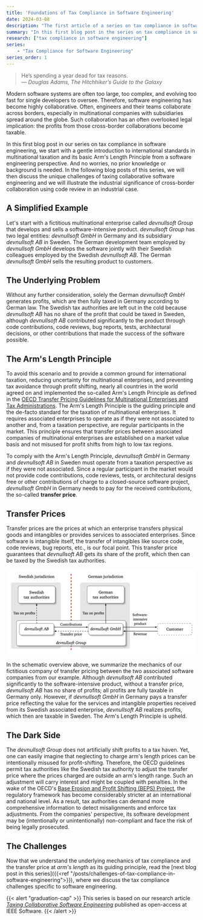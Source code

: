 ```yaml
---
title: 'Foundations of Tax Compliance in Software Engineering'
date: 2024-03-08
description: "The first article of a series on tax compliance in software engineering introduces you to the foundations of international taxation."
summary: "In this first blog post in the series on tax compliance in software engineering, we start with a gentle introduction to international standards in multinational taxation and its basic Arm's Length Principle from a software engineering perspective. "
research: ["tax compliance in software engineering"]
series: 
    - "Tax Compliance for Software Engineering"
series_order: 1
---
```


> He’s spending a year dead for tax reasons.<br>
> — <cite>Douglas Adams, The Hitchhiker’s Guide to the Galaxy</cite>

Modern software systems are often too large, too complex, and evolving too fast for single developers to oversee. Therefore, software engineering has become highly collaborative. Often, engineers and their teams collaborate across borders, especially in multinational companies with subsidiaries spread around the globe. Such collaboration has an often overlooked legal implication: the profits from those cross-border collaborations become taxable.

In this first blog post in our series on tax compliance in software engineering, we start with a gentle introduction to international standards in multinational taxation and its basic Arm's Length Principle from a software engineering perspective. And no worries, no prior knowledge or background is needed. In the following blog posts of this series, we will then discuss the unique challenges of taxing collaborative software engineering and we will illustrate the industrial significance of cross-border collaboration using code review in an industrial case.

## A Simplified Example

Let's start with a fictitious multinational enterprise called *devnullsoft Group* that develops and sells a software-intensive product. *devnullsoft Group* has two legal entities: *devnullsoft GmbH* in Germany and its subsidiary *devnullsoft AB* in Sweden. The German development team employed by *devnullsoft GmbH* develops the software jointly with their Swedish colleagues employed by the Swedish *devnullsoft AB*. The German *devnullsoft GmbH* sells the resulting product to customers.

## The Underlying Problem

Without any further consideration, solely the German *devnullsoft GmbH* generates profits, which are then fully taxed in Germany according to German law. The Swedish tax authorities are left out in the cold because *devnullsoft AB* has no share of the profit that could be taxed in Sweden, although *devnullsoft AB* contributed significantly to the product through code contributions, code reviews, bug reports, tests, architectural decisions, or other contributions that made the success of the software possible.

## The Arm's Length Principle

To avoid this scenario and to provide a common ground for international taxation, reducing uncertainty for multinational enterprises, and preventing tax avoidance through profit shifting, nearly all countries in the world agreed on and implemented the so-called Arm's Length Principle as defined in the [OECD Transfer Pricing Guidelines for Multinational Enterprises and Tax Administrations](https://www.oecd.org/tax/transfer-pricing/oecd-transfer-pricing-guidelines-for-multinational-enterprises-and-tax-administrations-20769717.htm). The Arm's Length Principle is the guiding principle and the de-facto standard for the taxation of multinational enterprises. It requires associated enterprises to operate as if they were not associated to another and, from a taxation perspective, are regular participants in the market. This principle ensures that transfer prices between associated companies of multinational enterprises are established on a market value basis and not misused for profit shifts from high to low tax regions.

To comply with the Arm's Length Principle, *devnullsoft GmbH* in Germany and *devnullsoft AB* in Sweden must operate from a taxation perspective as if they were not associated. Since a regular participant in the market would not provide code contributions, code reviews, tests, or architectural designs free or other contributions of charge to a closed-source software project, *devnullsoft GmbH* in Germany needs to pay for the received contributions, the so-called **transfer price**.

## Transfer Prices

Transfer prices are the prices at which an enterprise transfers physical goods and intangibles or provides services to associated enterprises. Since software is intangible itself, the transfer of intangibles like source code, code reviews, bug reports, etc., is our focal point. This transfer price guarantees that *devnullsoft AB* gets its share of the profit, which then can be taxed by the Swedish tax authorities.

![The Mechanics of transfer pricing for multinational enterprises](example.png "The Mechanics of transfer pricing for multinational enterprises")

In the schematic overview above, we summarize the mechanics of our fictitious company of transfer pricing between the two associated software companies from our example. Although *devnullsoft AB* contributed significantly to the software-intensive product, without a transfer price, *devnullsoft AB* has no share of profits; all profits are fully taxable in Germany only. However, if *devnullsoft GmbH* in Germany pays a transfer price reflecting the value for the services and intangible properties received from its Swedish associated enterprise, *devnullsoft AB* realizes profits, which then are taxable in Sweden. The Arm's Length Principle is upheld.

## The Dark Side

The *devnullsoft Group* does not artificially shift profits to a tax haven. Yet, one can easily imagine that neglecting to charge arm's length prices can be intentionally misused for profit-shifting. Therefore, the OECD guidelines permit tax authorities like the Swedish tax authority to adjust the transfer price where the prices charged are outside an arm's length range. Such an adjustment will carry interest and might be coupled with penalties. In the wake of the OECD's [Base Erosion and Profit Shifting (BEPS) Project](https://www.oecd.org/tax/beps/), the regulatory framework has become considerably stricter at an international and national level. As a result, tax authorities can demand more comprehensive information to detect misalignments and enforce tax adjustments. From the companies' perspective, its software development may be (intentionally or unintentionally) non-compliant and face the risk of being legally prosecuted.

## The Challenges

Now that we understand the underlying mechanics of tax compliance and the transfer price at *arm's length* as its guiding principle, read the [next blog post in this series]({{<ref "/posts/challenges-of-tax-compliance-in-software-engineering">}}), where we discuss the tax compliance challenges specific to software engineering.

{{< alert "graduation-cap" >}}
This series is based on our research article _[Taxing Collaborative Software Engineering](https://doi.ieeecomputersociety.org/10.1109/MS.2023.3346646)_ published as open-access at IEEE Software.
{{< /alert >}}
